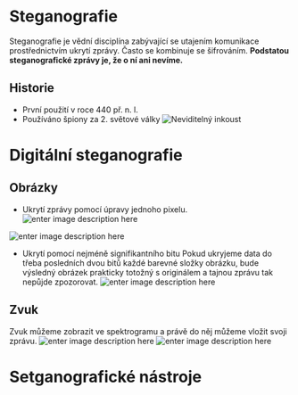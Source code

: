 # Steganografie
Steganografie je vědní disciplína zabývající se utajením komunikace prostřednictvím ukrytí zprávy.
Často se kombinuje se šifrováním.
**Podstatou steganografické zprávy je, že o ní ani nevíme.**

## Historie
- První použití v roce 440 př. n. l. 
- Používáno špiony za 2. světové války
![Neviditelný inkoust](https://i.ytimg.com/vi/-0VCZK9_yao/maxresdefault.jpg)

# Digitální steganografie
## Obrázky
- Ukrytí zprávy pomocí úpravy jednoho pixelu.
![enter image description here](https://cdn.discordapp.com/attachments/821112771763765248/965550512558710844/unknown.png)


![enter image description here](https://media.discordapp.net/attachments/821112771763765248/965550631270088704/unknown.png)

- Ukrytí pomocí nejméně signifikantního bitu
Pokud ukryjeme data do třeba posledních dvou bitů každé barevné složky obrázku, bude výsledný obrázek prakticky totožný s originálem a tajnou zprávu tak nepůjde zpozorovat.
![enter image description here](https://cdn.discordapp.com/attachments/821112771763765248/965552000509026324/unknown.png)

## Zvuk
Zvuk můžeme zobrazit ve spektrogramu a právě do něj můžeme vložit svoji zprávu.
![enter image description here](https://cdn.discordapp.com/attachments/821112771763765248/965552617579241472/unknown.png)
![enter image description here](https://cdn.discordapp.com/attachments/821112771763765248/965552687649259601/unknown.png)
# Setganografické nástroje
